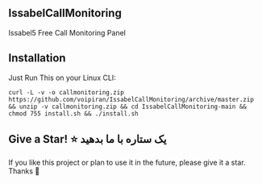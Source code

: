 ## IssabelCallMonitoring
Issabel5 Free Call Monitoring Panel

## Installation
Just Run This on your Linux CLI:
```
curl -L -v -o callmonitoring.zip https://github.com/voipiran/IssabelCallMonitoring/archive/master.zip && unzip -v callmonitoring.zip && cd IssabelCallMonitoring-main && chmod 755 install.sh && ./install.sh
```

## Give a Star! ⭐ یک ستاره با ما بدهید
If you like this project or plan to use it in the future, please give it a star. Thanks 🙏
